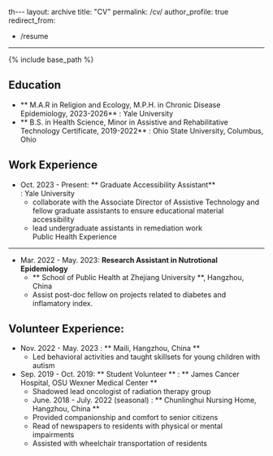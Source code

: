 th---
layout: archive
title: "CV"
permalink: /cv/
author_profile: true
redirect_from:
  - /resume
---

{% include base_path %}

Education
------
* ** M.A.R in Religion and Ecology, M.P.H. in Chronic Disease Epidemiology, 2023-2026**
: Yale University
* ** B.S. in Health Science, Minor in Assistive and Rehabilitative Technology Certificate,  2019-2022**
: Ohio State University, Columbus, Ohio

Work Experience
------
* Oct. 2023 - Present: ** Graduate Accessibility Assistant**                                                             
: Yale University
  * collaborate with the Associate Director of Assistive Technology and fellow graduate assistants to ensure educational material accessibility
  * lead undergraduate assistants in remediation work                                                                     
Public Health Experience
------
* Mar. 2022 - May. 2023: **Research Assistant in Nutrotional Epidemiology**
  *  ** School of Public Health at Zhejiang University **, Hangzhou, China
  *  Assist post-doc fellow on projects related to diabetes and inflamatory index.

Volunteer Experience:
------
* Nov. 2022 - May. 2023
: ** Maili, Hangzhou, China **
  * Led behavioral activities and taught skillsets for young children with autism
* Sep. 2019 - Oct. 2019: ** Student Volunteer **
: ** James Cancer Hospital, OSU Wexner Medical Center **
  * Shadowed lead oncologist of radiation therapy group
  * June. 2018 - July. 2022 (seasonal)
: ** Chunlinghui Nursing Home, Hangzhou, China **
  * Provided companionship and comfort to senior citizens
  * Read of newspapers to residents with physical or mental impairments 
  * Assisted with wheelchair transportation of residents
                                                                                     


